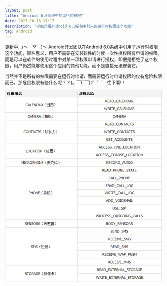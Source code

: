 ```yaml
---
layout: post
title: "Android 6.0系统中的运行时权限"
date: 2017-10-16 17:17
description: "详细介绍Android 6.0系统中引入的运行时权限这个功能"
tag: Android
---
```


更新中...(～￣▽￣)～
Android开发团队在Android 6.0系统中引用了运行时权限这个功能，顾名思义，用户不需要在安装软件的时候一次性授权所有申请的权限，而是可以在软件的使用过程中对某一项权限申请进行授权，即便是拒绝了这个权限，用户仍然能够使用这个应用的其他功能，而不是直接无法安装它。

当然并不是所有的权限需要在运行时申请，而需要运行时申请权限的仅有危险权限而已，那危险权限有些什么呢？ヾ(。￣□￣)ﾂ゜゜゜ 往下看!!!
<div>
  <img src = "/images/image/permissionList.png"
</div>
